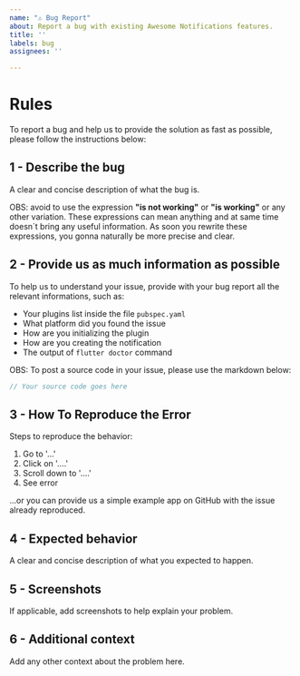 ```yaml
---
name: "⚠️ Bug Report"
about: Report a bug with existing Awesome Notifications features.
title: ''
labels: bug
assignees: ''

---
```


# Rules

To report a bug and help us to provide the solution as fast as possible, please follow the instructions below:

## **1 - Describe the bug**

A clear and concise description of what the bug is. 

OBS: avoid to use the expression **"is not working"** or **"is working"** or any other variation. These expressions can mean anything and at same time doesn´t bring any useful information. As soon you rewrite these expressions, you gonna naturally be more precise and clear.

## **2 - Provide us as much information as possible**

To help us to understand your issue, provide with your bug report all the relevant informations, such as:

* Your plugins list inside the file `pubspec.yaml`
* What platform did you found the issue
* How are you initializing the plugin
* How are you creating the notification
* The output of `flutter doctor` command

OBS: To post a source code in your issue, please use the markdown below:

```Dart
// Your source code goes here
```

## **3 - How To Reproduce the Error**

Steps to reproduce the behavior:
1. Go to '...'
2. Click on '....'
3. Scroll down to '....'
4. See error

...or you can provide us a simple example app on GitHub with the issue already reproduced.

## **4 - Expected behavior**
A clear and concise description of what you expected to happen.

## **5 - Screenshots**
If applicable, add screenshots to help explain your problem.

## **6 - Additional context**
Add any other context about the problem here.
